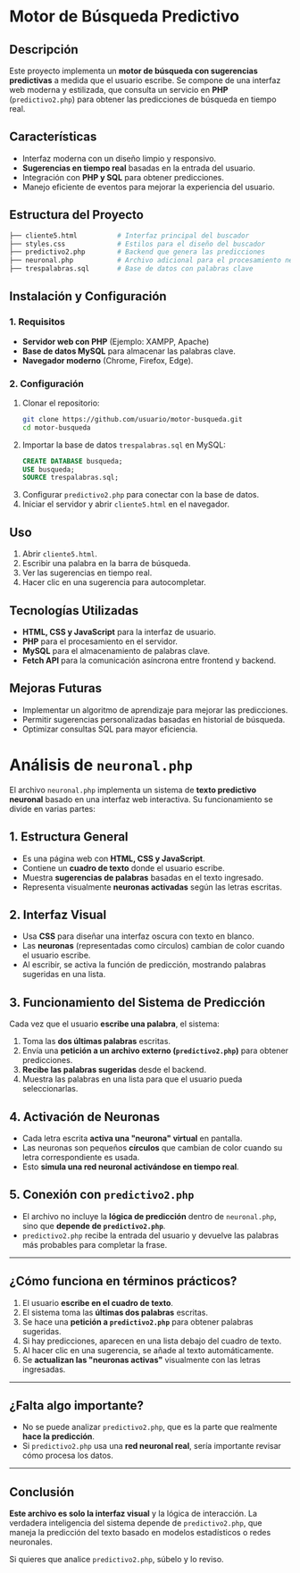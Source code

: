 # Motor de Búsqueda Predictivo

## Descripción

Este proyecto implementa un **motor de búsqueda con sugerencias predictivas** a medida que el usuario escribe. Se compone de una interfaz web moderna y estilizada, que consulta un servicio en **PHP** (`predictivo2.php`) para obtener las predicciones de búsqueda en tiempo real.

## Características

- Interfaz moderna con un diseño limpio y responsivo.
- **Sugerencias en tiempo real** basadas en la entrada del usuario.
- Integración con **PHP y SQL** para obtener predicciones.
- Manejo eficiente de eventos para mejorar la experiencia del usuario.

## Estructura del Proyecto

```bash
├── cliente5.html          # Interfaz principal del buscador
├── styles.css             # Estilos para el diseño del buscador
├── predictivo2.php        # Backend que genera las predicciones
├── neuronal.php           # Archivo adicional para el procesamiento neuronal (si aplica)
├── trespalabras.sql       # Base de datos con palabras clave
```

## Instalación y Configuración

### 1. Requisitos

- **Servidor web con PHP** (Ejemplo: XAMPP, Apache)
- **Base de datos MySQL** para almacenar las palabras clave.
- **Navegador moderno** (Chrome, Firefox, Edge).

### 2. Configuración

1. Clonar el repositorio:
   ```bash
   git clone https://github.com/usuario/motor-busqueda.git
   cd motor-busqueda
   ```
2. Importar la base de datos `trespalabras.sql` en MySQL:
   ```sql
   CREATE DATABASE busqueda;
   USE busqueda;
   SOURCE trespalabras.sql;
   ```
3. Configurar `predictivo2.php` para conectar con la base de datos.
4. Iniciar el servidor y abrir `cliente5.html` en el navegador.

## Uso

1. Abrir `cliente5.html`.
2. Escribir una palabra en la barra de búsqueda.
3. Ver las sugerencias en tiempo real.
4. Hacer clic en una sugerencia para autocompletar.

## Tecnologías Utilizadas

- **HTML, CSS y JavaScript** para la interfaz de usuario.
- **PHP** para el procesamiento en el servidor.
- **MySQL** para el almacenamiento de palabras clave.
- **Fetch API** para la comunicación asíncrona entre frontend y backend.

## Mejoras Futuras

- Implementar un algoritmo de aprendizaje para mejorar las predicciones.
- Permitir sugerencias personalizadas basadas en historial de búsqueda.
- Optimizar consultas SQL para mayor eficiencia.


# Análisis de `neuronal.php`

El archivo `neuronal.php` implementa un sistema de **texto predictivo neuronal** basado en una interfaz web interactiva. Su funcionamiento se divide en varias partes:

## 1. Estructura General
- Es una página web con **HTML, CSS y JavaScript**.
- Contiene un **cuadro de texto** donde el usuario escribe.
- Muestra **sugerencias de palabras** basadas en el texto ingresado.
- Representa visualmente **neuronas activadas** según las letras escritas.

## 2. Interfaz Visual
- Usa **CSS** para diseñar una interfaz oscura con texto en blanco.
- Las **neuronas** (representadas como círculos) cambian de color cuando el usuario escribe.
- Al escribir, se activa la función de predicción, mostrando palabras sugeridas en una lista.

## 3. Funcionamiento del Sistema de Predicción
Cada vez que el usuario **escribe una palabra**, el sistema:
1. Toma las **dos últimas palabras** escritas.
2. Envía una **petición a un archivo externo (`predictivo2.php`)** para obtener predicciones.
3. **Recibe las palabras sugeridas** desde el backend.
4. Muestra las palabras en una lista para que el usuario pueda seleccionarlas.

## 4. Activación de Neuronas
- Cada letra escrita **activa una "neurona" virtual** en pantalla.
- Las neuronas son pequeños **círculos** que cambian de color cuando su letra correspondiente es usada.
- Esto **simula una red neuronal activándose en tiempo real**.

## 5. Conexión con `predictivo2.php`
- El archivo no incluye la **lógica de predicción** dentro de `neuronal.php`, sino que **depende de `predictivo2.php`**.
- `predictivo2.php` recibe la entrada del usuario y devuelve las palabras más probables para completar la frase.

---

## ¿Cómo funciona en términos prácticos?
1. El usuario **escribe en el cuadro de texto**.
2. El sistema toma las **últimas dos palabras** escritas.
3. Se hace una **petición a `predictivo2.php`** para obtener palabras sugeridas.
4. Si hay predicciones, aparecen en una lista debajo del cuadro de texto.
5. Al hacer clic en una sugerencia, se añade al texto automáticamente.
6. Se **actualizan las "neuronas activas"** visualmente con las letras ingresadas.

---

## ¿Falta algo importante?
- No se puede analizar `predictivo2.php`, que es la parte que realmente **hace la predicción**.
- Si `predictivo2.php` usa una **red neuronal real**, sería importante revisar cómo procesa los datos.

---

## Conclusión
 **Este archivo es solo la interfaz visual** y la lógica de interacción. La verdadera inteligencia del sistema depende de `predictivo2.php`, que maneja la predicción del texto basado en modelos estadísticos o redes neuronales.

Si quieres que analice `predictivo2.php`, súbelo y lo reviso. 

